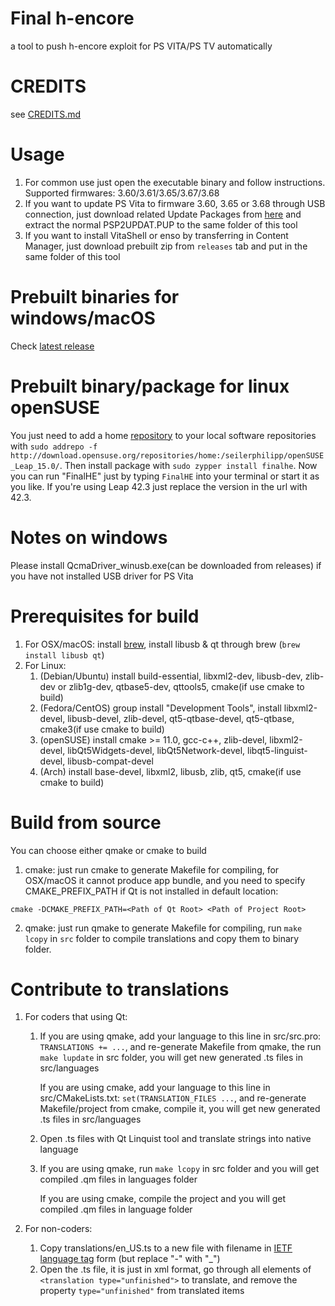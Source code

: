 # Final h-encore
a tool to push h-encore exploit for PS VITA/PS TV automatically

# CREDITS
see [CREDITS.md](CREDITS.md)

# Usage
1. For common use just open the executable binary and follow instructions. Supported firmwares: 3.60/3.61/3.65/3.67/3.68
2. If you want to update PS Vita to firmware 3.60, 3.65 or 3.68 through USB connection, just download related Update Packages from [here](https://darthsternie.net/index.php/ps-vita-firmwares/) and extract the normal PSP2UPDAT.PUP to the same folder of this tool
3. If you want to install VitaShell or enso by transferring in Content Manager, just download prebuilt zip from `releases` tab and put in the same folder of this tool

# Prebuilt binaries for windows/macOS
Check [latest release](https://github.com/soarqin/finalhe/releases/latest)

# Prebuilt binary/package for linux openSUSE
You just need to add a home [repository](https://software.opensuse.org/package/finalhe) to your local software repositories with ```sudo addrepo -f http://download.opensuse.org/repositories/home:/seilerphilipp/openSUSE_Leap_15.0/```. Then install package with ```sudo zypper install finalhe```. Now you can run "FinalHE" just by typing ```FinalHE``` into your terminal or start it as you like. If you're using Leap 42.3 just replace the version in the url with 42.3.

# Notes on windows
Please install QcmaDriver_winusb.exe(can be downloaded from releases) if you have not installed USB driver for PS Vita

# Prerequisites for build
1. For OSX/macOS: install [brew](https://brew.sh), install libusb & qt through brew (```brew install libusb qt```)
2. For Linux:
   1. (Debian/Ubuntu) install build-essential, libxml2-dev, libusb-dev, zlib-dev or zlib1g-dev, qtbase5-dev, qttools5, cmake(if use cmake to build)
   2. (Fedora/CentOS) group install "Development Tools", install libxml2-devel, libusb-devel, zlib-devel, qt5-qtbase-devel, qt5-qtbase, cmake3(if use cmake to build)
   3. (openSUSE) install cmake >= 11.0, gcc-c++, zlib-devel, libxml2-devel, libQt5Widgets-devel, libQt5Network-devel, libqt5-linguist-devel, libusb-compat-devel
   4. (Arch) install base-devel, libxml2, libusb, zlib, qt5, cmake(if use cmake to build)

# Build from source
You can choose either qmake or cmake to build
1. cmake: just run cmake to generate Makefile for compiling, for OSX/macOS it cannot produce app bundle, and you need to specify CMAKE_PREFIX_PATH if Qt is not installed in default location:
```
cmake -DCMAKE_PREFIX_PATH=<Path of Qt Root> <Path of Project Root>
```
2. qmake: just run qmake to generate Makefile for compiling, run ```make lcopy``` in ```src``` folder to compile translations and copy them to binary folder.

# Contribute to translations
1. For coders that using Qt:
   1. If you are using qmake, add your language to this line in src/src.pro: ```TRANSLATIONS += ...```, and re-generate Makefile from qmake, the run ```make lupdate``` in src folder, you will get new generated .ts files in src/languages

      If you are using cmake, add your language to this line in src/CMakeLists.txt: ```set(TRANSLATION_FILES ...```, and re-generate Makefile/project from cmake, compile it, you will get new generated .ts files in src/languages
   2. Open .ts files with Qt Linquist tool and translate strings into native language
   3. If you are using qmake, run ```make lcopy``` in src folder and you will get compiled .qm files in languages folder

      If you are using cmake, compile the project and you will get compiled .qm files in language folder

2. For non-coders:
   1. Copy translations/en_US.ts to a new file with filename in [IETF language tag](https://datahub.io/core/language-codes/r/3.html) form (but replace "-" with "_")
   2. Open the .ts file, it is just in xml format, go through all elements of ```<translation type="unfinished">``` to translate, and remove the property ```type="unfinished"``` from translated items
